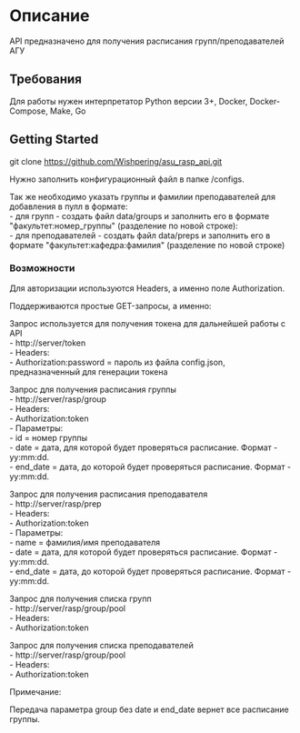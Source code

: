 # Описание

API предназначено для получения расписания групп/преподавателей АГУ

## Требования

Для работы нужен интерпретатор Python версии 3+, Docker, Docker-Compose, Make, Go

## Getting Started

git clone https://github.com/Wishpering/asu_rasp_api.git

Нужно заполнить конфигурационный файл в папке /configs.

Так же необходимо указать группы и фамилии преподавателей для добавления в пулл в формате: <br />
    - для групп - создать файл data/groups и заполнить его в формате "факультет:номер_группы" (разделение по новой строке): <br />
    - для преподавателей - создать файл data/preps и заполнить его в формате "факультет:кафедра:фамилия" (разделение по новой строке) 

### Возможности

Для авторизации используются Headers, а именно поле Authorization.

Поддерживаются простые GET-запросы, а именно:

Запрос используется для получения токена для дальнейшей работы с API<br />
    - http://server/token<br />
    - Headers:<br />
        - Authorization:password = пароль из файла config.json, предназначенный для генерации токена <br />

Запрос для получения расписания группы<br />
    - http://server/rasp/group<br />
    - Headers:<br />
        - Authorization:token <br >
    - Параметры:<br />
        - id = номер группы <br />
        - date = дата, для которой будет проверяться расписание. Формат - yy:mm:dd.<br />
        - end_date = дата, до которой будет проверяться расписание. Формат - yy:mm:dd.<br />

Запрос для получения расписания преподавателя<br />
    - http://server/rasp/prep<br />
    - Headers:<br />
        - Authorization:token <br >
    - Параметры:<br />
        - name = фамилия/имя преподавателя <br />
        - date = дата, для которой будет проверяться расписание. Формат - yy:mm:dd.<br />
        - end_date = дата, до которой будет проверяться расписание. Формат - yy:mm:dd.<br />

Запрос для получения списка групп<br />
    - http://server/rasp/group/pool<br />
    - Headers:<br />
        - Authorization:token <br >

Запрос для получения списка преподавателей<br />
    - http://server/rasp/group/pool<br />
    - Headers:<br />
        - Authorization:token <br >

Примечание:

Передача параметра group без date и end_date вернет все расписание группы.<br />

